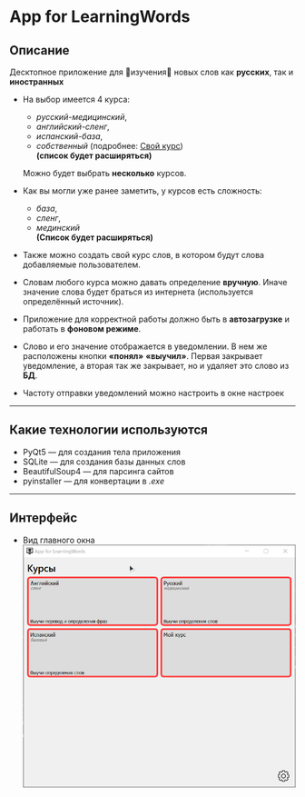 # App for LearningWords

## Описание
Десктопное приложение для :book:изучения:book: новых слов как **русских**, так и **иностранных**

* На выбор имеется 4 курса:
    * *русский-медицинский*,
    * *английский-сленг*,
    * *испанский-база*,
    * *собственный* (подробнее: [Свой курс](#ur-list))  
    **(список будет расширяться)**

    Можно будет выбрать **несколько** курсов.
* Как вы могли уже ранее заметить, у курсов есть сложность:
    * *база*,
    * *сленг*,
    * *мединский*  
    **(Список будет расширяться)**
* Также можно создать свой курс слов, в котором будут слова добавляемые пользователем.  
* Словам любого курса можно давать определение **вручную**. Иначе значение слова будет браться из интернета (используется определённый источник).
* Приложение для корректной работы должно быть в **автозагрузке** и работать в **фоновом режиме**.
* Слово и его значение отображается в уведомлении. В нем же расположены кнопки **«понял»** **«выучил»**. Первая закрывает уведомление, а вторая так же закрывает, но и удаляет это слово из **БД**.
* Частоту отправки уведомлений можно настроить в окне настроек
---
<a name="technologies"></a>

## Какие технологии используются
* PyQt5 — для создания тела приложения
* SQLite — для создания базы данных слов
* BeautifulSoup4 — для парсинга сайтов
* pyinstaller — для конвертации в *.exe*

---
## Интерфейс
* Вид главного окна  
![главное окно](doc/mainWindow.gif)